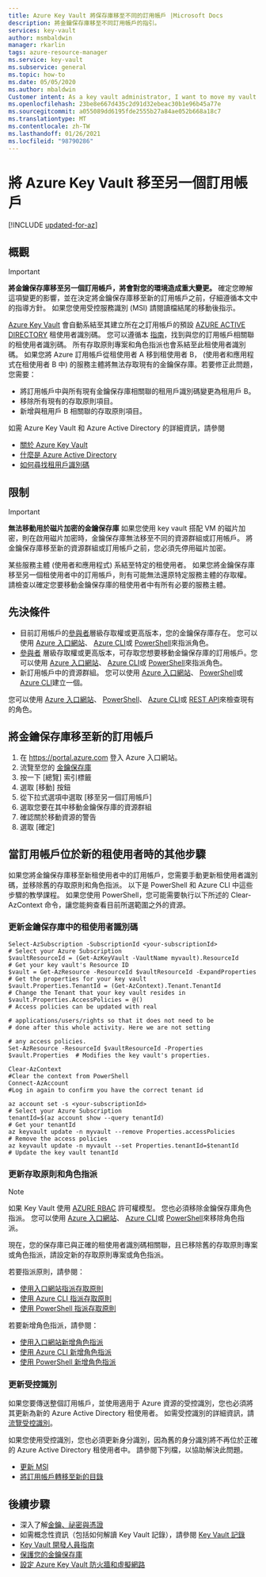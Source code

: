 ```yaml
---
title: Azure Key Vault 將保存庫移至不同的訂用帳戶 |Microsoft Docs
description: 將金鑰保存庫移至不同訂用帳戶的指引。
services: key-vault
author: msmbaldwin
manager: rkarlin
tags: azure-resource-manager
ms.service: key-vault
ms.subservice: general
ms.topic: how-to
ms.date: 05/05/2020
ms.author: mbaldwin
Customer intent: As a key vault administrator, I want to move my vault to another subscription.
ms.openlocfilehash: 23be8e667d435c2d91d32ebeac30b1e96b45a77e
ms.sourcegitcommit: a055089dd6195fde2555b27a84ae052b668a18c7
ms.translationtype: MT
ms.contentlocale: zh-TW
ms.lasthandoff: 01/26/2021
ms.locfileid: "98790286"
---
```

# <a name="moving-an-azure-key-vault-to-another-subscription"></a>將 Azure Key Vault 移至另一個訂用帳戶

[!INCLUDE [updated-for-az](../../../includes/updated-for-az.md)]

## <a name="overview"></a>概觀

> [!IMPORTANT]
> **將金鑰保存庫移至另一個訂用帳戶，將會對您的環境造成重大變更。**
> 確定您瞭解這項變更的影響，並在決定將金鑰保存庫移至新的訂用帳戶之前，仔細遵循本文中的指導方針。
> 如果您使用受控服務識別 (MSI) 請閱讀檔結尾的移動後指示。 

[Azure Key Vault](overview.md) 會自動系結至其建立所在之訂用帳戶的預設 [AZURE ACTIVE DIRECTORY](../../active-directory/fundamentals/active-directory-whatis.md) 租使用者識別碼。 您可以遵循本 [指南](../../active-directory/fundamentals/active-directory-how-to-find-tenant.md)，找到與您的訂用帳戶相關聯的租使用者識別碼。 所有存取原則專案和角色指派也會系結至此租使用者識別碼。  如果您將 Azure 訂用帳戶從租使用者 A 移到租使用者 B， (使用者和應用程式在租使用者 B 中) 的服務主體將無法存取現有的金鑰保存庫。若要修正此問題，您需要：

* 將訂用帳戶中與所有現有金鑰保存庫相關聯的租用戶識別碼變更為租用戶 B。
* 移除所有現有的存取原則項目。
* 新增與租用戶 B 相關聯的存取原則項目。

如需 Azure Key Vault 和 Azure Active Directory 的詳細資訊，請參閱
- [關於 Azure Key Vault](overview.md)
- [什麼是 Azure Active Directory](../../active-directory/fundamentals/active-directory-whatis.md)
- [如何尋找租用戶識別碼](../../active-directory/fundamentals/active-directory-how-to-find-tenant.md)

## <a name="limitations"></a>限制

> [!IMPORTANT]
> **無法移動用於磁片加密的金鑰保存庫** 如果您使用 key vault 搭配 VM 的磁片加密，則在啟用磁片加密時，金鑰保存庫無法移至不同的資源群組或訂用帳戶。 將金鑰保存庫移至新的資源群組或訂用帳戶之前，您必須先停用磁片加密。 

某些服務主體 (使用者和應用程式) 系結至特定的租使用者。 如果您將金鑰保存庫移至另一個租使用者中的訂用帳戶，則有可能無法還原特定服務主體的存取權。 請檢查以確定您要移動金鑰保存庫的租使用者中有所有必要的服務主體。

## <a name="prerequisites"></a>先決條件

* 目前訂用帳戶的[參與者](../../role-based-access-control/built-in-roles.md#contributor)層級存取權或更高版本，您的金鑰保存庫存在。 您可以使用 [Azure 入口網站](../../role-based-access-control/role-assignments-portal.md)、 [Azure CLI](../../role-based-access-control/role-assignments-cli.md)或 [PowerShell](../../role-based-access-control/role-assignments-powershell.md)來指派角色。
* [參與者](../../role-based-access-control/built-in-roles.md#contributor) 層級存取權或更高版本，可存取您想要移動金鑰保存庫的訂用帳戶。您可以使用 [Azure 入口網站](../../role-based-access-control/role-assignments-portal.md)、 [Azure CLI](../../role-based-access-control/role-assignments-cli.md)或 [PowerShell](../../role-based-access-control/role-assignments-powershell.md)來指派角色。
* 新訂用帳戶中的資源群組。 您可以使用 [Azure 入口網站](../../azure-resource-manager/management/manage-resource-groups-portal.md)、 [PowerShell](../../azure-resource-manager/management/manage-resource-groups-powershell.md)或 [Azure CLI](../../azure-resource-manager/management/manage-resource-groups-cli.md)建立一個。

您可以使用 [Azure 入口網站](../../role-based-access-control/role-assignments-list-portal.md)、 [PowerShell](../../role-based-access-control/role-assignments-list-powershell.md)、 [Azure CLI](../../role-based-access-control/role-assignments-list-cli.md)或 [REST API](../../role-based-access-control/role-assignments-list-rest.md)來檢查現有的角色。


## <a name="moving-a-key-vault-to-a-new-subscription"></a>將金鑰保存庫移至新的訂用帳戶

1. 在 https://portal.azure.com 登入 Azure 入口網站。
2. 流覽至您的 [金鑰保存庫](overview.md)
3. 按一下 [總覽] 索引標籤
4. 選取 [移動] 按鈕
5. 從下拉式選項中選取 [移至另一個訂用帳戶]
6. 選取您要在其中移動金鑰保存庫的資源群組
7. 確認關於移動資源的警告
8. 選取 [確定]

## <a name="additional-steps-when-subscription-is-in-a-new-tenant"></a>當訂用帳戶位於新的租使用者時的其他步驟

如果您將金鑰保存庫移至新租使用者中的訂用帳戶，您需要手動更新租使用者識別碼，並移除舊的存取原則和角色指派。 以下是 PowerShell 和 Azure CLI 中這些步驟的教學課程。 如果您使用 PowerShell，您可能需要執行以下所述的 Clear-AzContext 命令，讓您能夠查看目前所選範圍之外的資源。 

### <a name="update-tenant-id-in-a-key-vault"></a>更新金鑰保存庫中的租使用者識別碼

```azurepowershell
Select-AzSubscription -SubscriptionId <your-subscriptionId>                # Select your Azure Subscription
$vaultResourceId = (Get-AzKeyVault -VaultName myvault).ResourceId          # Get your key vault's Resource ID 
$vault = Get-AzResource -ResourceId $vaultResourceId -ExpandProperties     # Get the properties for your key vault
$vault.Properties.TenantId = (Get-AzContext).Tenant.TenantId               # Change the Tenant that your key vault resides in
$vault.Properties.AccessPolicies = @()                                     # Access policies can be updated with real
                                                                           # applications/users/rights so that it does not need to be                             # done after this whole activity. Here we are not setting 
                                                                           # any access policies. 
Set-AzResource -ResourceId $vaultResourceId -Properties $vault.Properties  # Modifies the key vault's properties.

Clear-AzContext                                                            #Clear the context from PowerShell
Connect-AzAccount                                                          #Log in again to confirm you have the correct tenant id
````

```azurecli
az account set -s <your-subscriptionId>                                    # Select your Azure Subscription
tenantId=$(az account show --query tenantId)                               # Get your tenantId
az keyvault update -n myvault --remove Properties.accessPolicies           # Remove the access policies
az keyvault update -n myvault --set Properties.tenantId=$tenantId          # Update the key vault tenantId
```
### <a name="update-access-policies-and-role-assignments"></a>更新存取原則和角色指派

> [!NOTE]
> 如果 Key Vault 使用 [AZURE RBAC](../../role-based-access-control/overview.md) 許可權模型。 您也必須移除金鑰保存庫角色指派。 您可以使用 [Azure 入口網站](../../role-based-access-control/role-assignments-portal.md)、 [Azure CLI](../../role-based-access-control/role-assignments-cli.md)或 [PowerShell](../../role-based-access-control/role-assignments-powershell.md)來移除角色指派。 

現在，您的保存庫已與正確的租使用者識別碼相關聯，且已移除舊的存取原則專案或角色指派，請設定新的存取原則專案或角色指派。

若要指派原則，請參閱：
- [使用入口網站指派存取原則](assign-access-policy-portal.md)
- [使用 Azure CLI 指派存取原則](assign-access-policy-cli.md)
- [使用 PowerShell 指派存取原則](assign-access-policy-powershell.md)

若要新增角色指派，請參閱：
- [使用入口網站新增角色指派](../../role-based-access-control/role-assignments-portal.md)
- [使用 Azure CLI 新增角色指派](../../role-based-access-control/role-assignments-cli.md)
- [使用 PowerShell 新增角色指派](../../role-based-access-control/role-assignments-powershell.md)


### <a name="update-managed-identities"></a>更新受控識別

如果您要傳送整個訂用帳戶，並使用適用于 Azure 資源的受控識別，您也必須將其更新為新的 Azure Active Directory 租使用者。 如需受控識別的詳細資訊，請 [流覽受控識別](../../active-directory/managed-identities-azure-resources/overview.md)。

如果您使用受控識別，您也必須更新身分識別，因為舊的身分識別將不再位於正確的 Azure Active Directory 租使用者中。 請參閱下列檔，以協助解決此問題。 

* [更新 MSI](../../active-directory/managed-identities-azure-resources/known-issues.md#transferring-a-subscription-between-azure-ad-directories)
* [將訂用帳戶轉移至新的目錄](../../role-based-access-control/transfer-subscription.md)

## <a name="next-steps"></a>後續步驟

- 深入了解[金鑰、祕密與憑證](about-keys-secrets-certificates.md)
- 如需概念性資訊（包括如何解讀 Key Vault 記錄），請參閱 [Key Vault 記錄](logging.md)
- [Key Vault 開發人員指南](../general/developers-guide.md)
- [保護您的金鑰保存庫](secure-your-key-vault.md)
- [設定 Azure Key Vault 防火牆和虛擬網路](network-security.md)